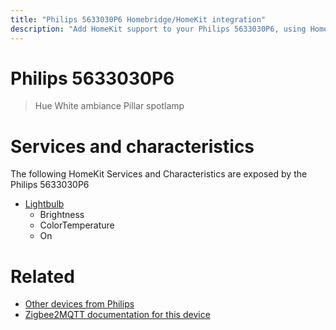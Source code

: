 ```yaml
---
title: "Philips 5633030P6 Homebridge/HomeKit integration"
description: "Add HomeKit support to your Philips 5633030P6, using Homebridge, Zigbee2MQTT and homebridge-z2m."
---
```

<!---
This file has been GENERATED using src/docgen/docgen.ts
DO NOT EDIT THIS FILE MANUALLY!
-->
# Philips 5633030P6
> Hue White ambiance Pillar spotlamp


# Services and characteristics
The following HomeKit Services and Characteristics are exposed by
the Philips 5633030P6

* [Lightbulb](../../light.md)
  * Brightness
  * ColorTemperature
  * On


# Related
* [Other devices from Philips](../index.md#philips)
* [Zigbee2MQTT documentation for this device](https://www.zigbee2mqtt.io/devices/5633030P6.html)